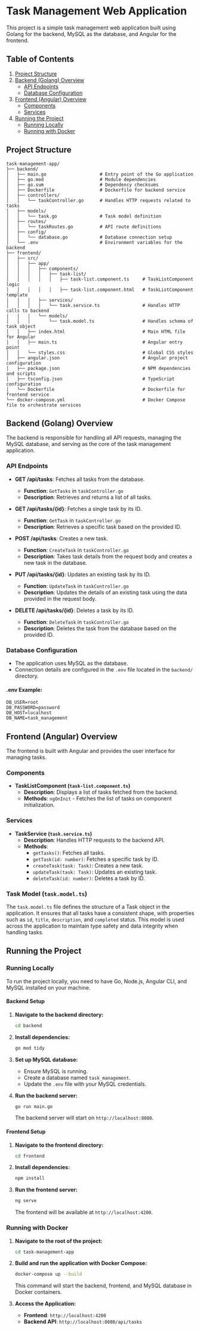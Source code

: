# Task Management Web Application

This project is a simple task management web application built using Golang for the backend, MySQL as the database, and Angular for the frontend.

## Table of Contents

1. [Project Structure](#project-structure)
2. [Backend (Golang) Overview](#backend-golang-overview)
    - [API Endpoints](#api-endpoints)
    - [Database Configuration](#database-configuration)
3. [Frontend (Angular) Overview](#frontend-angular-overview)
    - [Components](#components)
    - [Services](#services)
4. [Running the Project](#running-the-project)
    - [Running Locally](#running-locally)
    - [Running with Docker](#running-with-docker)

## Project Structure

```
task-management-app/
├── backend/
│   ├── main.go                    # Entry point of the Go application
│   ├── go.mod                     # Module dependencies
│   ├── go.sum                     # Dependency checksums
│   ├── Dockerfile                 # Dockerfile for backend service
│   ├── controllers/
│   │   └── taskController.go      # Handles HTTP requests related to tasks
│   ├── models/
│   │   └── task.go                # Task model definition
│   ├── routes/
│   │   └── taskRoutes.go          # API route definitions
│   ├── config/
│   │   └── database.go            # Database connection setup
│   └── .env                       # Environment variables for the backend
├── frontend/
│   ├── src/
│   │   ├── app/
│   │   │   ├── components/
│   │   │   │   ├── task-list/
│   │   │   │   │   ├── task-list.component.ts     # TaskListComponent logic
│   │   │   │   │   ├── task-list.component.html   # TaskListComponent template
│   │   │   ├── services/
│   │   │   |   └── task.service.ts                # Handles HTTP calls to backend
|   |   |   └── models/
│   │   │       └── task.model.ts                  # Handles schema of task object
│   │   ├── index.html                             # Main HTML file for Angular
│   │   ├── main.ts                                # Angular entry point
│   │   └── styles.css                             # Global CSS styles
│   ├── angular.json                               # Angular project configuration
│   ├── package.json                               # NPM dependencies and scripts
│   ├── tsconfig.json                              # TypeScript configuration
│   └── Dockerfile                                 # Dockerfile for frontend service
└── docker-compose.yml                             # Docker Compose file to orchestrate services
```

## Backend (Golang) Overview

The backend is responsible for handling all API requests, managing the MySQL database, and serving as the core of the task management application.

### API Endpoints

- **GET /api/tasks**: Fetches all tasks from the database.
  - **Function**: `GetTasks` in `taskController.go`
  - **Description**: Retrieves and returns a list of all tasks.

- **GET /api/tasks/{id}**: Fetches a single task by its ID.
  - **Function**: `GetTask` in `taskController.go`
  - **Description**: Retrieves a specific task based on the provided ID.

- **POST /api/tasks**: Creates a new task.
  - **Function**: `CreateTask` in `taskController.go`
  - **Description**: Takes task details from the request body and creates a new task in the database.

- **PUT /api/tasks/{id}**: Updates an existing task by its ID.
  - **Function**: `UpdateTask` in `taskController.go`
  - **Description**: Updates the details of an existing task using the data provided in the request body.

- **DELETE /api/tasks/{id}**: Deletes a task by its ID.
  - **Function**: `DeleteTask` in `taskController.go`
  - **Description**: Deletes the task from the database based on the provided ID.

### Database Configuration

- The application uses MySQL as the database.
- Connection details are configured in the `.env` file located in the `backend/` directory.

#### **.env Example:**
```
DB_USER=root
DB_PASSWORD=password
DB_HOST=localhost
DB_NAME=task_management
```

## Frontend (Angular) Overview

The frontend is built with Angular and provides the user interface for managing tasks.

### Components

- **TaskListComponent (`task-list.component.ts`)**
  - **Description**: Displays a list of tasks fetched from the backend.
  - **Methods**: `ngOnInit` - Fetches the list of tasks on component initialization.

### Services

- **TaskService (`task.service.ts`)**
  - **Description**: Handles HTTP requests to the backend API.
  - **Methods**:
    - `getTasks()`: Fetches all tasks.
    - `getTask(id: number)`: Fetches a specific task by ID.
    - `createTask(task: Task)`: Creates a new task.
    - `updateTask(task: Task)`: Updates an existing task.
    - `deleteTask(id: number)`: Deletes a task by ID.

### Task Model (`task.model.ts`)

The `task.model.ts` file defines the structure of a Task object in the application. It ensures that all tasks have a consistent shape, with properties such as `id`, `title`, `description`, and `completed` status. This model is used across the application to maintain type safety and data integrity when handling tasks.

## Running the Project

### Running Locally

To run the project locally, you need to have Go, Node.js, Angular CLI, and MySQL installed on your machine.

#### **Backend Setup**

1. **Navigate to the backend directory:**
   ```bash
   cd backend
   ```

2. **Install dependencies:**
   ```bash
   go mod tidy
   ```

3. **Set up MySQL database:**
   - Ensure MySQL is running.
   - Create a database named `task_management`.
   - Update the `.env` file with your MySQL credentials.

4. **Run the backend server:**
   ```bash
   go run main.go
   ```

   The backend server will start on `http://localhost:8080`.

#### **Frontend Setup**

1. **Navigate to the frontend directory:**
   ```bash
   cd frontend
   ```

2. **Install dependencies:**
   ```bash
   npm install
   ```

3. **Run the frontend server:**
   ```bash
   ng serve
   ```

   The frontend will be available at `http://localhost:4200`.

### Running with Docker

1. **Navigate to the root of the project:**
   ```bash
   cd task-management-app
   ```

2. **Build and run the application with Docker Compose:**
   ```bash
   docker-compose up --build
   ```

   This command will start the backend, frontend, and MySQL database in Docker containers.

3. **Access the Application:**
   - **Frontend**: `http://localhost:4200`
   - **Backend API**: `http://localhost:8080/api/tasks`